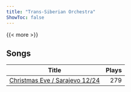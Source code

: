 ```yaml
---
title: "Trans-Siberian Orchestra"
ShowToc: false
---
```


{{< more >}}

## Songs
Title | Plays 
----- | -----: 
[Christmas Eve / Sarajevo 12/24](/songs/christmas-eve-sarajevo) | 279

